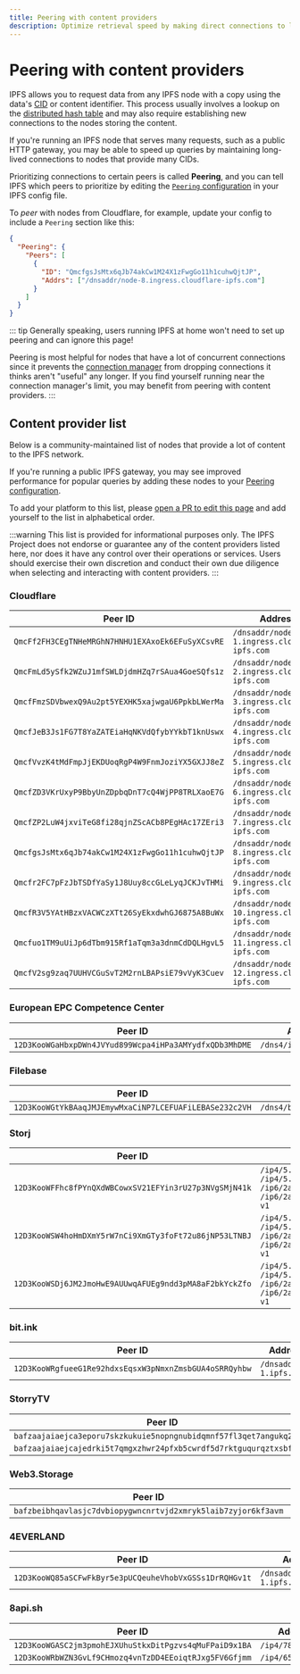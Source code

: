 ```yaml
---
title: Peering with content providers
description: Optimize retrieval speed by making direct connections to large content providers.
---
```


# Peering with content providers

IPFS allows you to request data from any IPFS node with a copy using the data's [CID][cid-explainer] or content identifier. This process usually involves a lookup on the [distributed hash table][dht-explainer] and may also require establishing new connections to the nodes storing the content.

If you're running an IPFS node that serves many requests, such as a public HTTP gateway, you may be able to speed up queries by maintaining long-lived connections to nodes that provide many CIDs.

Prioritizing connections to certain peers is called **Peering**, and you can tell IPFS which peers to prioritize by editing the [`Peering` configuration][docs-peering-config] in your IPFS config file.

To _peer_ with nodes from Cloudflare, for example, update your config to include a `Peering` section like this:
```json
{
  "Peering": {
    "Peers": [
      {
        "ID": "QmcfgsJsMtx6qJb74akCw1M24X1zFwgGo11h1cuhwQjtJP",
        "Addrs": ["/dnsaddr/node-8.ingress.cloudflare-ipfs.com"]
      }
    ]
  }
}
```

::: tip
Generally speaking, users running IPFS at home won't need to set up peering and can ignore this page!

Peering is most helpful for nodes that have a lot of concurrent connections since it prevents the [connection manager][docs-connmgr] from dropping connections it thinks aren't "useful" any longer. If you find yourself running near the connection manager's limit, you may benefit from peering with content providers.
:::

## Content provider list

Below is a community-maintained list of nodes that provide a lot of content to the IPFS network.

If you're running a public IPFS gateway, you may see improved performance for popular queries by adding these nodes to your [Peering configuration][docs-peering-config].

To add your platform to this list, please [open a PR to edit this page](https://github.com/ipfs/ipfs-docs/edit/main/docs/how-to/peering-with-content-providers.md) and add yourself to the list in alphabetical order.

:::warning
This list is provided for informational purposes only. The IPFS Project does not endorse or guarantee any of the content providers listed here, nor does it have any control over their operations or services. Users should exercise their own discretion and conduct their own due diligence when selecting and interacting with content providers.
:::

### Cloudflare

| Peer ID                                          | Addresses                                      |
| -----------------------------------------------  | ---------------------------------------------  |
| `QmcFf2FH3CEgTNHeMRGhN7HNHU1EXAxoEk6EFuSyXCsvRE` | `/dnsaddr/node-1.ingress.cloudflare-ipfs.com`  |
| `QmcFmLd5ySfk2WZuJ1mfSWLDjdmHZq7rSAua4GoeSQfs1z` | `/dnsaddr/node-2.ingress.cloudflare-ipfs.com`  |
| `QmcfFmzSDVbwexQ9Au2pt5YEXHK5xajwgaU6PpkbLWerMa` | `/dnsaddr/node-3.ingress.cloudflare-ipfs.com`  |
| `QmcfJeB3Js1FG7T8YaZATEiaHqNKVdQfybYYkbT1knUswx` | `/dnsaddr/node-4.ingress.cloudflare-ipfs.com`  |
| `QmcfVvzK4tMdFmpJjEKDUoqRgP4W9FnmJoziYX5GXJJ8eZ` | `/dnsaddr/node-5.ingress.cloudflare-ipfs.com`  |
| `QmcfZD3VKrUxyP9BbyUnZDpbqDnT7cQ4WjPP8TRLXaoE7G` | `/dnsaddr/node-6.ingress.cloudflare-ipfs.com`  |
| `QmcfZP2LuW4jxviTeG8fi28qjnZScACb8PEgHAc17ZEri3` | `/dnsaddr/node-7.ingress.cloudflare-ipfs.com`  |
| `QmcfgsJsMtx6qJb74akCw1M24X1zFwgGo11h1cuhwQjtJP` | `/dnsaddr/node-8.ingress.cloudflare-ipfs.com`  |
| `Qmcfr2FC7pFzJbTSDfYaSy1J8Uuy8ccGLeLyqJCKJvTHMi` | `/dnsaddr/node-9.ingress.cloudflare-ipfs.com`  |
| `QmcfR3V5YAtHBzxVACWCzXTt26SyEkxdwhGJ6875A8BuWx` | `/dnsaddr/node-10.ingress.cloudflare-ipfs.com` |
| `Qmcfuo1TM9uUiJp6dTbm915Rf1aTqm3a3dnmCdDQLHgvL5` | `/dnsaddr/node-11.ingress.cloudflare-ipfs.com` |
| `QmcfV2sg9zaq7UUHVCGuSvT2M2rnLBAPsiE79vVyK3Cuev` | `/dnsaddr/node-12.ingress.cloudflare-ipfs.com` |

### European EPC Competence Center

| Peer ID | Addresses |
| ------- | --------- |
|`12D3KooWGaHbxpDWn4JVYud899Wcpa4iHPa3AMYydfxQDb3MhDME`|`/dns4/ipfs.ssi.eecc.de`|

### Filebase

| Peer ID | Addresses |
| ------- | --------- |
|`12D3KooWGtYkBAaqJMJEmywMxaCiNP7LCEFUAFiLEBASe232c2VH`|`/dns4/bitswap.filebase.io/tcp/443/wss`|

### Storj

| Peer ID | Addresses |
| ------- | --------- |
|`12D3KooWFFhc8fPYnQXdWBCowxSV21EFYin3rU27p3NVgSMjN41k`|`/ip4/5.161.92.43/tcp/4001`<br/>`/ip4/5.161.92.43/udp/4001/quic-v1`<br/>`/ip6/2a01:4ff:f0:3b1e::1/tcp/4001`<br/>`/ip6/2a01:4ff:f0:3b1e::1/udp/4001/quic-v1`|
|`12D3KooWSW4hoHmDXmY5rW7nCi9XmGTy3foFt72u86jNP53LTNBJ`|`/ip4/5.161.55.227/tcp/4001`<br/>`/ip4/5.161.55.227/udp/4001/quic-v1`<br/>`/ip6/2a01:4ff:f0:1e5a::1/tcp/4001`<br/>`/ip6/2a01:4ff:f0:1e5a::1/udp/4001/quic-v1`|
|`12D3KooWSDj6JM2JmoHwE9AUUwqAFUEg9ndd3pMA8aF2bkYckZfo`|`/ip4/5.161.92.36/tcp/4001`<br/>`/ip4/5.161.92.36/udp/4001/quic-v1`<br/>`/ip6/2a01:4ff:f0:3764::1/tcp/4001`<br/>`/ip6/2a01:4ff:f0:3764::1/udp/4001/quic-v1`|

### bit.ink

| Peer ID | Addresses |
| ------- | --------- |
|`12D3KooWRgfueeG1Re92hdxsEqsxW3pNmxnZmsbGUA4oSRRQyhbw`|`/dnsaddr/node-1.ipfs.bit.ink`|

### StorryTV

| Peer ID | Addresses |
| ------- | --------- |
|`bafzaajaiaejca3eporu7skzkukuie5nopngnubidqmnf57fl3qet7angukq234qj`|`/dnsaddr/peer.ipfs.storry.tv`|
|`bafzaajaiaejcajedrki5t7qmgxzhwr24pfxb5cwrdf5d7rktguqurqztxsbffbvh`|`/dnsaddr/peer2.ipfs.storry.tv`|

### Web3.Storage

| Peer ID | Addresses |
| ------- | --------- |
|`bafzbeibhqavlasjc7dvbiopygwncnrtvjd2xmryk5laib7zyjor6kf3avm`|`/dns4/elastic.dag.house/tcp/443/wss`|

### 4EVERLAND

| Peer ID | Addresses |
| ------- | --------- |
|`12D3KooWQ85aSCFwFkByr5e3pUCQeuheVhobVxGSSs1DrRQHGv1t`|`/dnsaddr/node-1.ipfs.4everland.net`|

### 8api.sh

| Peer ID | Addresses |
| ------- | --------- |
|`12D3KooWGASC2jm3pmohEJXUhuStkxDitPgzvs4qMuFPaiD9x1BA`|`/ip4/78.46.108.24`|
|`12D3KooWRbWZN3GvLf9CHmozq4vnTzDD4EEoiqtRJxg5FV6Gfjmm`|`/ip4/65.109.19.136`|

[dht-explainer]: ../concepts/how-ipfs-works.md#distributed-hash-tables-dhts
[cid-explainer]: ../concepts/content-addressing.md
[docs-peering-config]: ../how-to/configure-node.md
[docs-connmgr]: ../how-to/configure-node.md
